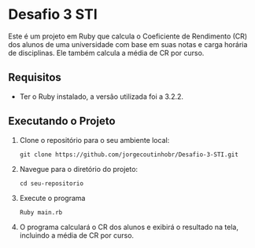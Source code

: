 # Desafio 3 STI

Este é um projeto em Ruby que calcula o Coeficiente de Rendimento (CR) dos alunos de uma universidade com base em suas notas e carga horária de disciplinas. Ele também calcula a média de CR por curso.

## Requisitos

- Ter o Ruby instalado, a versâo utilizada foi a 3.2.2. 

## Executando o Projeto

1. Clone o repositório para o seu ambiente local:

   ```shell
   git clone https://github.com/jorgecoutinhobr/Desafio-3-STI.git
2. Navegue para o diretório do projeto:

   ```shell
   cd seu-repositorio
3. Execute o programa 

   ```shell
   Ruby main.rb
4. O programa calculará o CR dos alunos e exibirá o resultado na tela, incluindo a média de CR por curso.
